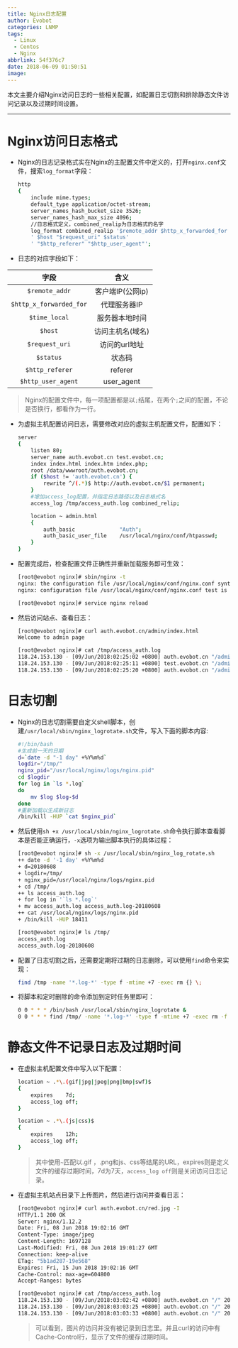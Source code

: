 ```yaml
---
title: Nginx日志配置
author: Evobot
categories: LNMP
tags:
  - Linux
  - Centos
  - Nginx
abbrlink: 54f376c7
date: 2018-06-09 01:50:51
image:
---
```




本文主要介绍Nginx访问日志的一些相关配置，如配置日志切割和排除静态文件访问记录以及过期时间设置。

<!--more-->

---

# Nginx访问日志格式

- Nginx的日志记录格式实在Nginx的主配置文件中定义的，打开`nginx.conf`文件，搜索`log_format`字段：

  ```bash
  http
  {
      include mime.types;
      default_type application/octet-stream;
      server_names_hash_bucket_size 3526;
      server_names_hash_max_size 4096;
      //日志格式定义，combined_realip为日志格式的名字
      log_format combined_realip '$remote_addr $http_x_forwarded_for [$time_local]'
      ' $host "$request_uri" $status'
      ' "$http_referer" "$http_user_agent"';
  ```

- 日志的对应字段如下：

<style>
table th:first-of-type {
    width: 120px;
}
</style>

|          字段           |       含义       |
| :---------------------: | :--------------: |
|     `$remote_addr`      | 客户端IP(公网ip) |
| `$http_x_forwarded_for` |   代理服务器IP   |
|      `$time_local`      |  服务器本地时间  |
|         `$host`         | 访问主机名(域名) |
|     `$request_uri`      |  访问的url地址   |
|        `$status`        |      状态码      |
|     `$http_referer`     |     referer      |
|   `$http_user_agent`    |    user_agent    |

> Nginx的配置文件中，每一项配置都是以`;`结尾，在两个`;`之间的配置，不论是否换行，都看作为一行。

- 为虚拟主机配置访问日志，需要修改对应的虚拟主机配置文件，配置如下：

  ```bash
  server
  {
      listen 80;
      server_name auth.evobot.cn test.evobot.cn;
      index index.html index.htm index.php;
      root /data/wwwroot/auth.evobot.cn;
      if ($host != 'auth.evobot.cn') {
          rewrite ^/(.*)$ http://auth.evobot.cn/$1 permanent;
      }
      #增加access_log配置，并指定日志路径以及日志格式名
      access_log /tmp/access_auth.log combined_relip;
  
      location ~ admin.html
      {
          auth_basic              "Auth";
          auth_basic_user_file    /usr/local/nginx/conf/htpasswd;
      }
  }
  ```

- 配置完成后，检查配置文件正确性并重新加载服务即可生效：

  ```bash
  [root@evobot nginx]# sbin/nginx -t
  nginx: the configuration file /usr/local/nginx/conf/nginx.conf syntax is ok
  nginx: configuration file /usr/local/nginx/conf/nginx.conf test is successful
  
  [root@evobot nginx]# service nginx reload
  ```

- 然后访问站点、查看日志：

  ```bash
  [root@evobot nginx]# curl auth.evobot.cn/admin/index.html
  Welcome to admin page
  
  [root@evobot nginx]# cat /tmp/access_auth.log
  118.24.153.130 - [09/Jun/2018:02:25:02 +0800] auth.evobot.cn "/admin/index.php" 404 "-" "curl/7.29.0"
  118.24.153.130 - [09/Jun/2018:02:25:11 +0800] test.evobot.cn "/admin/index.php" 301 "-" "curl/7.29.0"
  118.24.153.130 - [09/Jun/2018:02:25:20 +0800] auth.evobot.cn "/admin/index.html" 200 "-" "curl/7.29.0"
  ```

# 日志切割

- Nginx的日志切割需要自定义shell脚本，创建`/usr/local/sbin/nginx_logrotate.sh`文件，写入下面的脚本内容:

  ```bash
  #!/bin/bash
  #生成前一天的日期
  d=`date -d "-1 day" +%Y%m%d`
  logdir="/tmp/"
  nginx_pid="/usr/local/nginx/logs/nginx.pid"
  cd $logdir
  for log in `ls *.log`
  do
      mv $log $log-$d
  done
  #重新加载以生成新日志
  /bin/kill -HUP `cat $nginx_pid`
  ```

- 然后使用`sh +x /usr/local/sbin/nginx_logrotate.sh`命令执行脚本查看脚本是否能正确运行，`-x`选项为输出脚本执行的具体过程：

  ```bash
  [root@evobot nginx]# sh -x /usr/local/sbin/nginx_log_rotate.sh
  ++ date -d '-1 day' +%Y%m%d
  + d=20180608
  + logdir=/tmp/
  + nginx_pid=/usr/local/nginx/logs/nginx.pid
  + cd /tmp/
  ++ ls access_auth.log
  + for log in '`ls *.log`'
  + mv access_auth.log access_auth.log-20180608
  ++ cat /usr/local/nginx/logs/nginx.pid
  + /bin/kill -HUP 18411
  
  [root@evobot nginx]# ls /tmp/
  access_auth.log
  access_auth.log-20180608
  ```

- 配置了日志切割之后，还需要定期将过期的日志删除，可以使用`find`命令来实现：

  ```bash
  find /tmp -name '*.log-*' -type f -mtime +7 -exec rm {} \;
  ```

- 将脚本和定时删除的命令添加到定时任务里即可：

  ```bash
  0 0 * * * /bin/bash /usr/local/sbin/nginx_logrotate &
  0 0 * * * find /tmp/ -name '*.log-*' -type f -mtime +7 -exec rm -f {}\;
  ```

# 静态文件不记录日志及过期时间

- 在虚拟主机配置文件中写入以下配置：

  ```bash
  location ~ .*\.(gif|jpg|jpeg|png|bmp|swf)$
  {
      expires    7d;
      access_log off;
  }
  
  location ~ .*\.(js|css)$
  {
      expires    12h;
      access_log off;
  }
  ```

  > 其中使用`~`匹配以.gif ，.png和js、css等结尾的URL，expires则是定义文件的缓存过期时间，7d为7天，`access_log off`则是关闭访问日志记录。

- 在虚拟主机站点目录下上传图片，然后进行访问并查看日志：

  ```bash
  [root@evobot nginx]# curl auth.evobot.cn/red.jpg -I
  HTTP/1.1 200 OK
  Server: nginx/1.12.2
  Date: Fri, 08 Jun 2018 19:02:16 GMT
  Content-Type: image/jpeg
  Content-Length: 1697128
  Last-Modified: Fri, 08 Jun 2018 19:01:27 GMT
  Connection: keep-alive
  ETag: "5b1ad287-19e568"
  Expires: Fri, 15 Jun 2018 19:02:16 GMT
  Cache-Control: max-age=604800
  Accept-Ranges: bytes
  
  [root@evobot nginx]# cat /tmp/access_auth.log
  118.24.153.130 - [09/Jun/2018:03:02:42 +0800] auth.evobot.cn "/" 200 "-" "curl/7.29.0"
  118.24.153.130 - [09/Jun/2018:03:03:25 +0800] auth.evobot.cn "/" 200 "-" "curl/7.29.0"
  118.24.153.130 - [09/Jun/2018:03:03:33 +0800] auth.evobot.cn "/" 200 "-" "curl/7.29.0"
  ```

  > 可以看到，图片的访问并没有被记录到日志里。并且curl的访问中有Cache-Control行，显示了文件的缓存过期时间。